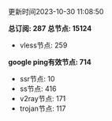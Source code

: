 更新时间2023-10-30 11:08:50

**总订阅: 287**
**总节点: 15124**
- vless节点: 259

**google ping有效节点: 714**
- ssr节点: 10
- ss节点: 416
- v2ray节点: 171
- trojan节点: 117
